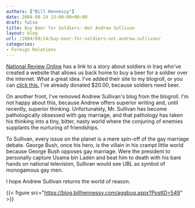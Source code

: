 ```yaml
---
authors: ["Bill Hennessy"]
date: 2004-09-24 13:00:00+00:00
draft: false
title: Buy Beer for Soldiers--Not Andrew Sullivan
layout: blog
url: /2004/09/24/buy-beer-for-soldiers-not-andrew-sullivan/
categories:
- Foreign Relations
---
```


[National Review Online](https://www.nationalreview.com/thecorner/corner.asp) has a link to a story about soldiers in Iraq who've created a website that allows us back home to buy a beer for a soldier over the internet. What a great idea. I've added their site to my blogroll, or you can [click this.](https://www.beerforsoldiers.com) I've already donated $20.00, because soldiers need beer.




On another front, I've removed Andrew Sullivan's blog from the blogroll. I'm not happy about this, because Andrew offers superior writing and, until recently, superior thinking. Unfortunately, Mr. Sullivan has become pathologically obsessed with gay marriage, and that pathology has taken his thinking into a tiny, bitter, nasty world where the conjuring of enemies supplants the nurturing of friendships.




To Sullivan, every issue on the planet is a mere spin-off of the gay marriage debate. George Bush, once his hero, is the villain in his crampt little world because George Bush opposes gay marriage. Were the president to personally capture Usama bin Laden and beat him to death with his bare hands on national television, Sullivan would see UBL as symbol of monogamous gay men.




I hope Andrew Sullivan returns the world of reason.







{{< figure src="https://blog.billhennessy.com/aggbug.aspx?PostID=549" >}}

